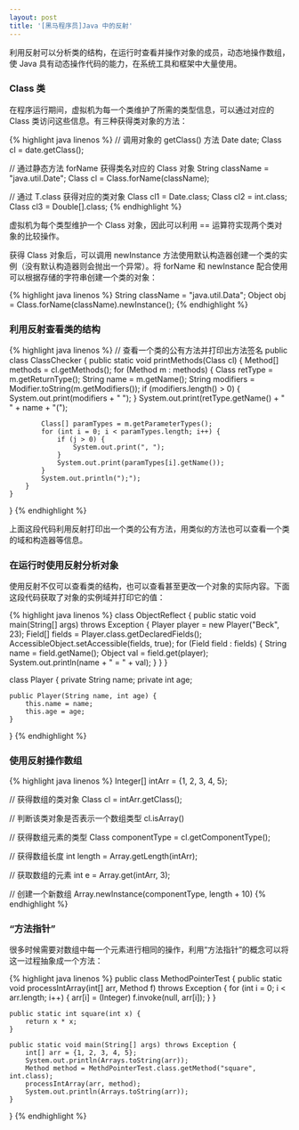 ```yaml
---
layout: post
title: '[黑马程序员]Java 中的反射'
---
```

利用反射可以分析类的结构，在运行时查看并操作对象的成员，动态地操作数组，使 Java 具有动态操作代码的能力，在系统工具和框架中大量使用。

### Class 类

在程序运行期间，虚拟机为每一个类维护了所需的类型信息，可以通过对应的 Class 类访问这些信息。有三种获得类对象的方法：

{% highlight java linenos %}
// 调用对象的 getClass() 方法
Date date;
Class cl = date.getClass();

// 通过静态方法 forName 获得类名对应的 Class 对象
String className = "java.util.Date";
Class cl = Class.forName(className);

// 通过 T.class 获得对应的类对象
Class cl1 = Date.class;
Class cl2 = int.class;
Class cl3 = Double[].class;
{% endhighlight %}

虚拟机为每个类型维护一个 Class 对象，因此可以利用 == 运算符实现两个类对象的比较操作。

获得 Class 对象后，可以调用 newInstance 方法使用默认构造器创建一个类的实例（没有默认构造器则会抛出一个异常）。将 forName 和 newInstance 配合使用可以根据存储的字符串创建一个类的对象：

{% highlight java linenos %}
String className = "java.util.Data";
Object obj = Class.forName(className).newInstance();
{% endhighlight %}

### 利用反射查看类的结构

{% highlight java linenos %}
// 查看一个类的公有方法并打印出方法签名
public class ClassChecker {
    public static void printMethods(Class cl) {
        Method[] methods = cl.getMethods();
        for (Method m : methods) {
            Class retType = m.getReturnType();
            String name = m.getName();
            String modifiers = Modifier.toString(m.getModifiers());
            if (modifiers.length() > 0) {
                System.out.print(modifiers + " ");
            }
            System.out.print(retType.getName() + " " + name + "(");
            
            Class[] paramTypes = m.getParameterTypes();
            for (int i = 0; i < paramTypes.length; i++) {
                if (j > 0) {
                    System.out.print(", ");
                }
                System.out.print(paramTypes[i].getName());
            }
            System.out.println(");");
        }
    }
}
{% endhighlight %}

上面这段代码利用反射打印出一个类的公有方法，用类似的方法也可以查看一个类的域和构造器等信息。

### 在运行时使用反射分析对象

使用反射不仅可以查看类的结构，也可以查看甚至更改一个对象的实际内容。下面这段代码获取了对象的实例域并打印它的值：

{% highlight java linenos %}
class ObjectReflect {
    public static void main(String[] args) throws Exception {
        Player player = new Player("Beck", 23);
        Field[] fields = Player.class.getDeclaredFields();
        AccessibleObject.setAccessible(fields, true);
        for (Field field : fields) {
            String name = field.getName();
            Object val = field.get(player);
            System.out.println(name + " = " + val);
        }
    }
}

class Player {
    private String name;
    private int age;
    
    public Player(String name, int age) {
        this.name = name;
        this.age = age;
    }
}
{% endhighlight %}

### 使用反射操作数组

{% highlight java linenos %}
Integer[] intArr = {1, 2, 3, 4, 5};

// 获得数组的类对象
Class cl = intArr.getClass();

// 判断该类对象是否表示一个数组类型
cl.isArray()

// 获得数组元素的类型
Class componentType = cl.getComponentType();

// 获得数组长度
int length = Array.getLength(intArr);

// 获取数组的元素
int e = Array.get(intArr, 3);

// 创建一个新数组
Array.newInstance(componentType, length + 10)
{% endhighlight %}

### “方法指针”

很多时候需要对数组中每一个元素进行相同的操作，利用“方法指针”的概念可以将这一过程抽象成一个方法：

{% highlight java linenos %}
public class MethodPointerTest {
    public static void processIntArray(int[] arr, Method f) throws Exception {
        for (int i = 0; i < arr.length; i++) {
            arr[i] = (Integer) f.invoke(null, arr[i]);
        }
    }
    
    public static int square(int x) {
        return x * x;
    }
    
    public static void main(String[] args) throws Exception {
        int[] arr = {1, 2, 3, 4, 5};
        System.out.println(Arrays.toString(arr));
        Method method = MethdPointerTest.class.getMethod("square", int.class);
        processIntArray(arr, method);
        System.out.println(Arrays.toString(arr));
    }
}
{% endhighlight %}